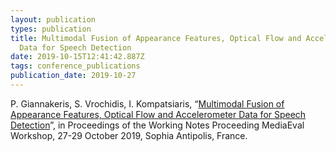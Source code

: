 ```yaml
---
layout: publication
types: publication
title: Multimodal Fusion of Appearance Features, Optical Flow and Accelerometer
  Data for Speech Detection
date: 2019-10-15T12:41:42.887Z
tags: conference_publications
publication_date: 2019-10-27
---
```

P. Giannakeris, S. Vrochidis, I. Kompatsiaris, “[Multimodal Fusion of Appearance Features, Optical Flow and Accelerometer Data for Speech Detection](http://ceur-ws.org/Vol-2670/MediaEval_19_paper_20.pdf)”, in Proceedings of the Working Notes Proceeding MediaEval Workshop, 27-29 October 2019, Sophia Antipolis, France.